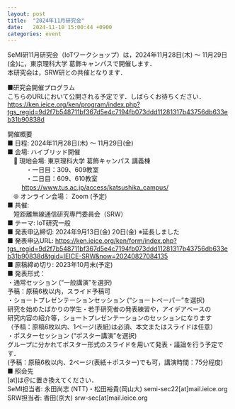 ```yaml
---
layout: post
title:  "2024年11月研究会"
date:   2024-11-10 15:00:44 +0900
categories: event
---
```


SeMI研11月研究会（IoTワークショップ）は，2024年11月28日(木) 〜 11月29日(金)に，東京理科大学 葛飾キャンパスで開催します．  
本研究会は，SRW研との共催となります．

■研究会開催プログラム  
こちらのURLにおいて公開される予定です．しばらくお待ちください．  
https://ken.ieice.org/ken/program/index.php?tgs_regid=9d2f7b548711bf367d5e4c7194fb073ddd11281317b43756db633eb31b90838d

開催概要  
■ 日程: 2024年11月28日(木) 〜 11月29日(金)  
■ 会場: ハイブリッド開催  
　📍 現地会場: 東京理科大学 葛飾キャンパス 講義棟  
　　　・一日目：309、609教室  
　　　・二日目：609、610教室  
　　 https://www.tus.ac.jp/access/katsushika_campus/  
　🌐 オンライン会場： Zoom (予定)  
■ 共催:  
　短距離無線通信研究専門委員会（SRW）  
■ テーマ: IoT研究一般  
■ 発表申込締切: 2024年9月13日(金) 20日(金) ※延長しました  
■ 発表申込URL: https://ken.ieice.org/ken/form/index.php?tgs_regid=9d2f7b548711bf367d5e4c7194fb073ddd11281317b43756db633eb31b90838d&tgid=IEICE-SRW&now=20240827084135  
■ 原稿締め切り: 2023年10月末(予定)  
■ 発表形式：  
・通常セッション (“一般講演”を選択)  
予稿：原稿6枚以内，スライド予稿可  
・ショートプレゼンテーションセッション (“ショートペーパー”を選択)  
研究を始めたばかりの学生・若手研究者の発表練習や，アイデアベースの  
研究内容の紹介等，ショートプレゼンテーションのセッションになります  
（予稿：原稿6枚以内、1ページ(表紙)は必須、本文またはスライドは任意）  
・ポスターセッション (“ポスター講演”を選択)  
グループに分かれてポスター形式のスライドを用いて発表・議論を行う予定です．  
(予稿：原稿6枚以内、2ページ(表紙＋ポスター)でも可，講演時間：75分程度)  
■ 照会先  
[at]は＠に置き換えてください．  
SeMI担当者: 永田尚志 (NTT)・松田裕貴(岡山大) semi-sec22[at]mail.ieice.org  
SRW担当者: 香田(京大) srw-sec[at]mail.ieice.org  